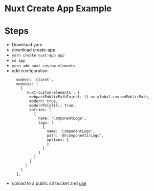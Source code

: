 # Nuxt Create App Example
 
# Steps
* Download yarn
* download create-app
* `yarn create nuxt-app app`
* `cd app`
* `yarn add nuxt-custom-elements`
* add configuration
  ```
    modern: 'client',
    modules: [
      [
        'nuxt-custom-elements', {
          webpackPublicPathInject: () => global.customPublicPath,
          modern: true,
          modernPolyfill: true,
          entries: [
            {
              name: 'ComponentLogo',
              tags: [
                {
                  name: 'ComponentLogo',
                  path: '@/components/Logo',
                  options: {
                  }
                }
              ]
            }
          ]
        }
      ]
    ],
  ```
* upload to a public s3 bucket and [use](http://general-use123.s3-website-eu-west-1.amazonaws.com/nuxt-custom-elements/component-logo/)
